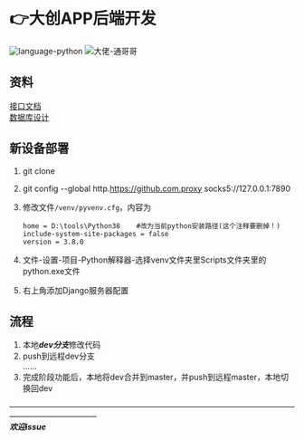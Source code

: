 # :point_right:大创APP后端开发  

![language-python](https://img.shields.io/badge/language-python_3.8.0-brightgreen.svg?style=plastic)  ![大佬-通哥哥](https://img.shields.io/badge/大佬-通哥哥-brightgreen.svg?style=plastic)  
## 资料
[接口文档](https://www.showdoc.com.cn/1176615087828011?page_id=5957017455972008)  
[数据库设计](https://www.showdoc.com.cn/1176615087828011?page_id=5957020180387856)  



## 新设备部署
1. git clone

2. git config --global http.https://github.com.proxy socks5://127.0.0.1:7890

3. 修改文件`/venv/pyvenv.cfg`，内容为
    ```
    home = D:\tools\Python38	#改为当前python安装路径(这个注释要删掉！)
    include-system-site-packages = false
    version = 3.8.0
    ```
4. 文件-设置-项目-Python解释器-选择venv文件夹里Scripts文件夹里的python.exe文件

5. 右上角添加Django服务器配置



## 流程
1. 本地***dev分支***修改代码
2. push到远程dev分支  
……
3. 完成阶段功能后，本地将dev合并到master，并push到远程master，本地切换回dev

———————————————————————————————————————————————   
***欢迎issue***